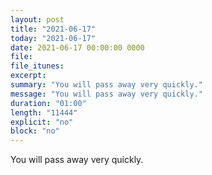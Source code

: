 ```yaml
---
layout: post
title: "2021-06-17"
today: "2021-06-17"
date: 2021-06-17 00:00:00 0000
file:
file_itunes:
excerpt:
summary: "You will pass away very quickly."
message: "You will pass away very quickly."
duration: "01:00"
length: "11444"
explicit: "no"
block: "no"
---
```

You will pass away very quickly.

